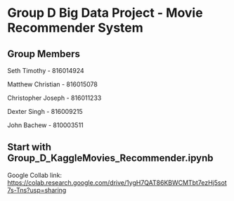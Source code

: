 # Group D Big Data Project - Movie Recommender System

## Group Members
Seth Timothy - 816014924

Matthew Christian - 816015078

Christopher Joseph - 816011233

Dexter Singh - 816009215

John Bachew - 810003511



## Start with Group_D_KaggleMovies_Recommender.ipynb

Google Collab link: https://colab.research.google.com/drive/1ygH7QAT86KBWCMTbt7ezHj5sot7s-Tns?usp=sharing
